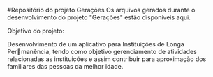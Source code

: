 #Repositório do projeto Gerações
Os arquivos gerados durante o desenvolvimento do projeto "Gerações" estão disponíveis aqui.

Objetivo do projeto:

Desenvolvimento de um aplicativo para Instituições de Longa Permanência, tendo como objetivo gerenciamento de atividades relacionadas as
instituições e assim contribuir para aproximação dos familiares das pessoas da
melhor idade.
